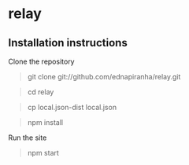 # relay

## Installation instructions

Clone the repository

> git clone git://github.com/ednapiranha/relay.git

> cd relay

> cp local.json-dist local.json

> npm install

Run the site

> npm start
